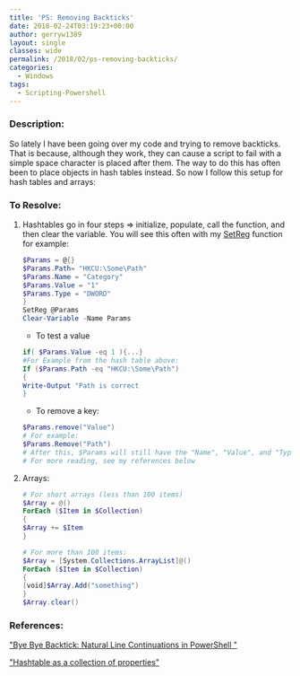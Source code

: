 ```yaml
---
title: 'PS: Removing Backticks'
date: 2018-02-24T03:19:23+00:00
author: gerryw1389
layout: single
classes: wide
permalink: /2018/02/ps-removing-backticks/
categories:
  - Windows
tags:
  - Scripting-Powershell
---
```

<!--more-->

### Description:

So lately I have been going over my code and trying to remove backticks. That is because, although they work, they can cause a script to fail with a simple space character is placed after them. The way to do this has often been to place objects in hash tables instead. So now I follow this setup for hash tables and arrays:

### To Resolve:

1. Hashtables go in four steps => initialize, populate, call the function, and then clear the variable. You will see this often with my [SetReg](https://automationadmin.com/2018/01/ps-helper-functions/) function for example:

   ```powershell
   $Params = @{}
   $Params.Path= "HKCU:\Some\Path"
   $Params.Name = "Category"
   $Params.Value = "1"
   $Params.Type = "DWORD"
   }
   SetReg @Params
   Clear-Variable -Name Params
   ```

   - To test a value

   ```powershell
   if( $Params.Value -eq 1 ){...}
   #For Example from the hash table above:
   If ($Params.Path -eq "HKCU:\Some\Path")
   {
   Write-Output "Path is correct
   }
   ```

   - To remove a key:

   ```powershell
   $Params.remove("Value")
   # For example:
   $Params.Remove("Path")
   # After this, $Params will still have the "Name", "Value", and "Type" properties - just not Path.
   # For more reading, see my references below
   ```

2. Arrays:

   ```powershell
   # For short arrays (less than 100 items)
   $Array = @()
   ForEach ($Item in $Collection)
   {
   $Array += $Item
   }

   # For more than 100 items:
   $Array = [System.Collections.ArrayList]@()
   ForEach ($Item in $Collection)
   {
   [void]$Array.Add("something")
   }
   $Array.clear()
   ```

### References:

["Bye Bye Backtick: Natural Line Continuations in PowerShell "](https://get-powershellblog.blogspot.com/2017/07/bye-bye-backtick-natural-line.html?m=1)

["Hashtable as a collection of properties"](https://kevinmarquette.github.io/2016-11-06-powershell-hashtable-everything-you-wanted-to-know-about/#hashtable-as-a-collection-of-properties)